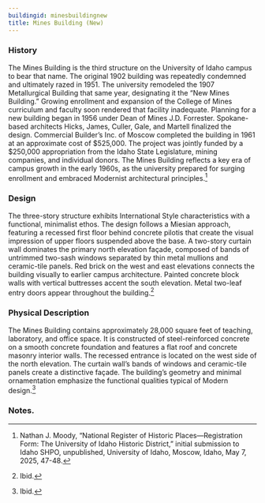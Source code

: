 ```yaml
---
buildingid: minesbuildingnew
title: Mines Building (New)
---
```


### History

The Mines Building is the third structure on the University of Idaho campus to bear that name. The original 1902 building was repeatedly condemned and ultimately razed in 1951. The university remodeled the 1907 Metallurgical Building that same year, designating it the “New Mines Building.” Growing enrollment and expansion of the College of Mines curriculum and faculty soon rendered that facility inadequate. Planning for a new building began in 1956 under Dean of Mines J.D. Forrester. Spokane-based architects Hicks, James, Culler, Gale, and Martell finalized the design. Commercial Builder’s Inc. of Moscow completed the building in 1961 at an approximate cost of $525,000. The project was jointly funded by a $250,000 appropriation from the Idaho State Legislature, mining companies, and individual donors. The Mines Building reflects a key era of campus growth in the early 1960s, as the university prepared for surging enrollment and embraced Modernist architectural principles.[^1]  

### Design

The three-story structure exhibits International Style characteristics with a functional, minimalist ethos. The design follows a Miesian approach, featuring a recessed first floor behind concrete pilotis that create the visual impression of upper floors suspended above the base. A two-story curtain wall dominates the primary north elevation façade, composed of bands of untrimmed two-sash windows separated by thin metal mullions and ceramic-tile panels. Red brick on the west and east elevations connects the building visually to earlier campus architecture. Painted concrete block walls with vertical buttresses accent the south elevation. Metal two-leaf entry doors appear throughout the building.[^2]  

### Physical Description

The Mines Building contains approximately 28,000 square feet of teaching, laboratory, and office space. It is constructed of steel-reinforced concrete on a smooth concrete foundation and features a flat roof and concrete masonry interior walls. The recessed entrance is located on the west side of the north elevation. The curtain wall’s bands of windows and ceramic-tile panels create a distinctive façade. The building’s geometry and minimal ornamentation emphasize the functional qualities typical of Modern design.[^3]

### Notes. 
[^1]: Nathan J. Moody, “National Register of Historic Places—Registration Form: The University of Idaho Historic District,” initial submission to Idaho SHPO, unpublished, University of Idaho, Moscow, Idaho, May 7, 2025, 47-48.  
[^2]: Ibid.  
[^3]: Ibid.   
